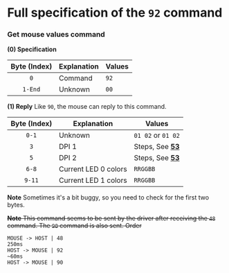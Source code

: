 # Full specification of the `92` command
### Get mouse values command

**(0) Specification**

Byte (Index) | Explanation | Values
:---: | --- | ---
`0` | Command | `92`
`1-End` | Unknown | `00`

**(1) Reply**
Like `90`, the mouse can reply to this command.


Byte (Index) | Explanation | Values
:---: | --- | ---
`0-1` | Unknown | `01 02` or `01 02`
`3` | DPI 1 | Steps, See [**53**](https://github.com/FFY00/rival310-re/blob/master/53.md)
`5` | DPI 2 | Steps, See [**53**](https://github.com/FFY00/rival310-re/blob/master/53.md)
`6-8` | Current LED 0 colors | `RRGGBB`
`9-11` | Current LED 1 colors | `RRGGBB`

**Note**
Sometimes it's a bit buggy, so you need to check for the first two bytes.

~~**Note**
This command seems to be sent by the driver after receiving the `48` command. The `90` command is also sent.
Order~~
```
MOUSE -> HOST | 48
250ms
HOST -> MOUSE | 92
~60ms
HOST -> MOUSE | 90
```
